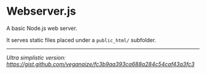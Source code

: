# Webserver.js

A basic Node.js web server.

It serves static files placed under a `public_html/` subfolder.

---
_Ultra simplistic version: https://gist.github.com/veganaize/fc3b9aa393ca688a284c54caf43a3fc3_
